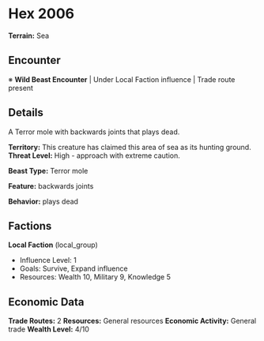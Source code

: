 # Hex 2006

**Terrain:** Sea

## Encounter
※ **Wild Beast Encounter** | Under Local Faction influence | Trade route present

## Details
A Terror mole with backwards joints that plays dead.

**Territory:** This creature has claimed this area of sea as its hunting ground.
**Threat Level:** High - approach with extreme caution.

**Beast Type:** Terror mole

**Feature:** backwards joints

**Behavior:** plays dead

## Factions
**Local Faction** (local_group)
- Influence Level: 1
- Goals: Survive, Expand influence
- Resources: Wealth 10, Military 9, Knowledge 5

## Economic Data
**Trade Routes:** 2
**Resources:** General resources
**Economic Activity:** General trade
**Wealth Level:** 4/10
